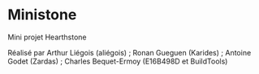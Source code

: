 # Ministone
Mini projet Hearthstone

Réalisé par Arthur Liégois (aliégois) ; Ronan Gueguen (Karides) ; Antoine Godet (Zardas) ; Charles Bequet-Ermoy (E16B498D et BuildTools)
